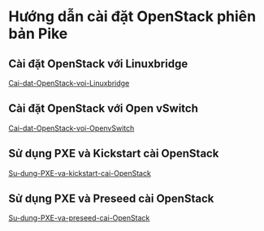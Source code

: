 # Hướng dẫn cài đặt OpenStack phiên bản Pike

## Cài đặt OpenStack với Linuxbridge
[Cai-dat-OpenStack-voi-Linuxbridge](Linuxbridge)


## Cài đặt OpenStack với Open vSwitch
[Cai-dat-OpenStack-voi-OpenvSwitch](OpenvSwitch)


## Sử dụng PXE và Kickstart cài OpenStack
[Su-dung-PXE-va-kickstart-cai-OpenStack](Use-PXE-KS)

## Sử dụng PXE và Preseed cài OpenStack
[Su-dung-PXE-va-preseed-cai-OpenStack](Use-PXE-preseed)


